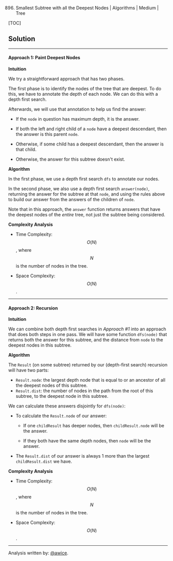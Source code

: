 896. Smallest Subtree with all the Deepest Nodes | Algorithms | Medium | Tree

[TOC]

## Solution
---
#### Approach 1: Paint Deepest Nodes

**Intuition**

We try a straightforward approach that has two phases.

The first phase is to identify the nodes of the tree that are deepest.  To do this, we have to annotate the depth of each node.  We can do this with a depth first search.

Afterwards, we will use that annotation to help us find the answer:

* If the `node` in question has maximum depth, it is the answer.

* If both the left and right child of a `node` have a deepest descendant, then the answer is this parent `node`.  

* Otherwise, if some child has a deepest descendant, then the answer is that child.

* Otherwise, the answer for this subtree doesn't exist.

**Algorithm**

In the first phase, we use a depth first search `dfs` to annotate our nodes.

In the second phase, we also use a depth first search `answer(node)`, returning the answer for the subtree at that `node`, and using the rules above to build our answer from the answers of the children of `node`.

Note that in this approach, the `answer` function returns answers that have the deepest nodes of the *entire* tree, not just the subtree being considered.



**Complexity Analysis**

* Time Complexity:  $$O(N)$$, where $$N$$ is the number of nodes in the tree.

* Space Complexity:  $$O(N)$$.




---
#### Approach 2: Recursion

**Intuition**

We can combine both depth first searches in *Approach #1* into an approach that does both steps in one pass.  We will have some function `dfs(node)` that returns both the answer for this subtree, and the distance from `node` to the deepest nodes in this subtree.

**Algorithm**

The `Result` (on some subtree) returned by our (depth-first search) recursion will have two parts:
* `Result.node`: the largest depth node that is equal to or an ancestor of all the deepest nodes of this subtree.
* `Result.dist`: the number of nodes in the path from the root of this subtree, to the deepest node in this subtree.

We can calculate these answers disjointly for `dfs(node)`:

* To calculate the `Result.node` of our answer:

    * If one `childResult` has deeper nodes, then `childResult.node` will be the answer.

    * If they both have the same depth nodes, then `node` will be the answer.

* The `Result.dist` of our answer is always 1 more than the largest `childResult.dist` we have.



**Complexity Analysis**

* Time Complexity:  $$O(N)$$, where $$N$$ is the number of nodes in the tree.

* Space Complexity:  $$O(N)$$.




---


Analysis written by: [@awice](https://leetcode.com/awice).
